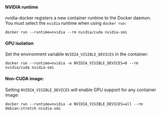 #### NVIDIA runtime
nvidia-docker registers a new container runtime to the Docker daemon.  
You must select the `nvidia` runtime when using `docker run`:
```
docker run --runtime=nvidia --rm nvidia/cuda nvidia-smi
```

#### GPU isolation
Set the environment variable `NVIDIA_VISIBLE_DEVICES` in the container:
```
docker run --runtime=nvidia -e NVIDIA_VISIBLE_DEVICES=0 --rm nvidia/cuda nvidia-smi
```

#### Non-CUDA image:
Setting `NVIDIA_VISIBLE_DEVICES` will enable GPU support for any container image:
```
docker run --runtime=nvidia -e NVIDIA_VISIBLE_DEVICES=all --rm debian:stretch nvidia-smi
```
